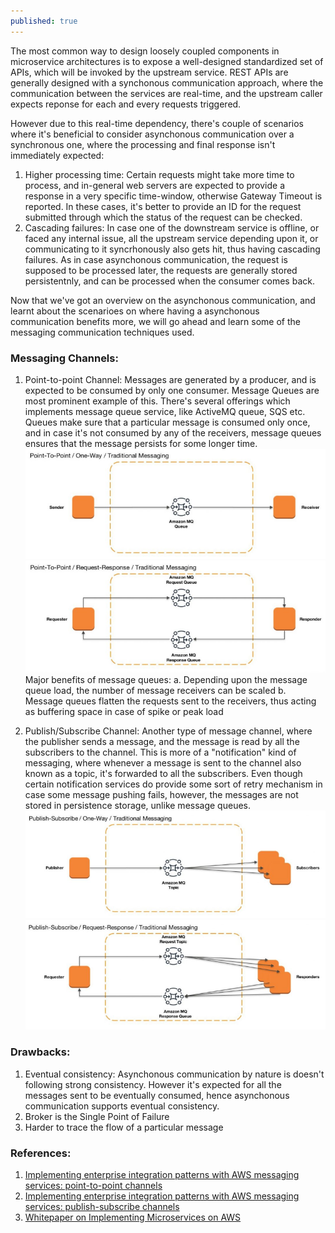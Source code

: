 ```yaml
---
published: true
---
```

The most common way to design loosely coupled components in microservice architectures is to expose a well-designed standardized set of APIs, which will be invoked by the upstream service. REST APIs are generally designed with a synchonous communication approach, where the communication between the services are real-time, and the upstream caller expects reponse for each and every requests triggered. 

However due to this real-time dependency, there's couple of scenarios where it's beneficial to consider asynchonous communication over a synchronous one, where the processing and final response isn't immediately expected:
1. Higher processing time: Certain requests might take more time to process, and in-general web servers are expected to provide a response in a very specific time-window, otherwise Gateway Timeout is reported. In these cases, it's better to provide an ID for the request submitted through which the status of the request can be checked.
2. Cascading failures: In case one of the downstream service is offline, or faced any internal issue, all the upstream service depending upon it, or communicating to it syncrhonously also gets hit, thus having cascading failures. As in case asynchonous communication, the request is supposed to be processed later, the requests are generally stored persistentnly, and can be processed when the consumer comes back.

Now that we've got an overview on the asynchonous communication, and learnt about the scenarioes on where having a asynchonous communication benefits more, we will go ahead and learn some of the messaging communication techniques used.

### Messaging Channels:
1. Point-to-point Channel: Messages are generated by a producer, and is expected to be consumed by only one consumer. Message Queues are most prominent example of this. There's several offerings which implements message queue service, like ActiveMQ queue, SQS etc. Queues make sure that a particular message is consumed only once, and in case it's not consumed by any of the receivers, message queues ensures that the message persists for some longer time.
![](../images/asynchronous-intro/pointToPoint_oneWayMessaging.png)
![](../images/asynchronous-intro/pointToPoint_requestResponseMessaging.png)
    Major benefits of message queues:
        a. Depending upon the message queue load, the number of message receivers can be scaled
        b. Message queues flatten the requests sent to the receivers, thus acting as buffering space in case of spike or peak load


2. Publish/Subscribe Channel: Another type of message channel, where the publisher sends a message, and the message is read by all the subscribers to the channel. This is more of a "notification" kind of messaging, where whenever a message is sent to the channel also known as a topic, it's forwarded to all the subscribers. Even though certain notification services do provide some sort of retry mechanism in case some message pushing fails, however, the messages are not stored in persistence storage, unlike message queues.
![](../images/asynchronous-intro/publishSubscribe_oneWayMessaging.png)
![](../images/asynchronous-intro/publishSubscribe_requestResponseMessaging.png)


### Drawbacks:
1. Eventual consistency: Asynchonous communication by nature is doesn't following strong consistency. However it's expected for all the messages sent to be eventually consumed, hence asynchonous communication supports eventual consistency.
2. Broker is the Single Point of Failure
3. Harder to trace the flow of a particular message

### References:
1. [Implementing enterprise integration patterns with AWS messaging services: point-to-point channels](https://aws.amazon.com/blogs/compute/implementing-enterprise-integration-patterns-with-aws-messaging-services-point-to-point-channels/)
2. [Implementing enterprise integration patterns with AWS messaging services: publish-subscribe channels](https://aws.amazon.com/blogs/compute/implementing-enterprise-integration-patterns-with-aws-messaging-services-publish-subscribe-channels/)
3. [Whitepaper on Implementing Microservices on AWS](https://docs.aws.amazon.com/whitepapers/latest/microservices-on-aws/microservices-on-aws.html)
